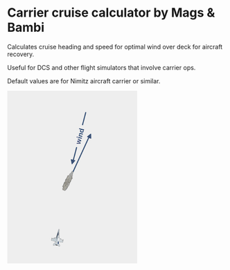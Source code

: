 # Carrier cruise calculator by Mags & Bambi
Calculates cruise heading and speed for optimal wind over deck for aircraft recovery.

Useful for DCS and other flight simulators that involve carrier ops.

Default values are for Nimitz aircraft carrier or similar.

<img src="https://raw.githubusercontent.com/magwo/carrier-cruise/main/screenshot.png" width="300">